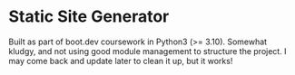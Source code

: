 # Static Site Generator

Built as part of boot.dev coursework in Python3 (>= 3.10). Somewhat kludgy, and not using good module management to structure the project. I may come back and update later to clean it up, but it works!
